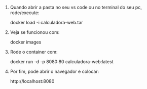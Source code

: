 1. Quando abrir a pasta no seu vs code ou no terminal do seu pc, rode/execute:

   docker load -i calculadora-web.tar

2. Veja se funcionou com:
   
   docker images

3. Rode o container com:
   
   docker run -d -p 8080:80 calculadora-web:latest

4. Por fim, pode abrir o navegador e colocar:
   
   http://localhost:8080


